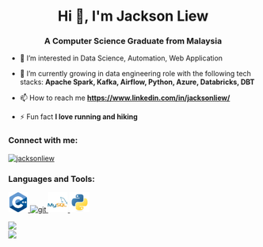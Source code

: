 <h1 align="center">Hi 👋, I'm Jackson Liew</h1>
<h3 align="center">A Computer Science Graduate from Malaysia</h3>

- 👀 I’m interested in Data Science, Automation, Web Application

- 🌱 I’m currently growing in data engineering role with the following tech stacks: **Apache Spark, Kafka, Airflow, Python, Azure, Databricks, DBT**

- 📫 How to reach me **https://www.linkedin.com/in/jacksonliew/**

- ⚡ Fun fact **I love running and hiking**

<h3 align="left">Connect with me:</h3>
<p align="left">
<a href="https://linkedin.com/in/jacksonliew" target="blank"><img align="center" src="https://raw.githubusercontent.com/rahuldkjain/github-profile-readme-generator/master/src/images/icons/Social/linked-in-alt.svg" alt="jacksonliew" height="30" width="40" /></a>
</p>

<h3 align="left">Languages and Tools:</h3>
<p align="left"> <a href="https://www.w3schools.com/cpp/" target="_blank"> <img src="https://raw.githubusercontent.com/devicons/devicon/master/icons/cplusplus/cplusplus-original.svg" alt="cplusplus" width="40" height="40"/> </a> <a href="https://git-scm.com/" target="_blank"> <img src="https://www.vectorlogo.zone/logos/git-scm/git-scm-icon.svg" alt="git" width="40" height="40"/> </a> <a href="https://www.mysql.com/" target="_blank"> <img src="https://raw.githubusercontent.com/devicons/devicon/master/icons/mysql/mysql-original-wordmark.svg" alt="mysql" width="40" height="40"/> </a> <a href="https://www.python.org" target="_blank"> <img src="https://raw.githubusercontent.com/devicons/devicon/master/icons/python/python-original.svg" alt="python" width="40" height="40"/> </a> </p>

<a href="https://github.com/JacksonLiew101/github-readme-stats">
  <img align="center" src="https://github-readme-stats.vercel.app/api?username=JacksonLiew101&count_private=true&show_icons=true&theme=gotham" />
</a>

<br>

<a href="https://github.com/JacksonLiew101/github-readme-stats">
  <img align="center" src="https://github-readme-stats.vercel.app/api/top-langs/?username=JacksonLiew101&count_private=true&layout=compact&theme=gotham" />
</a>
